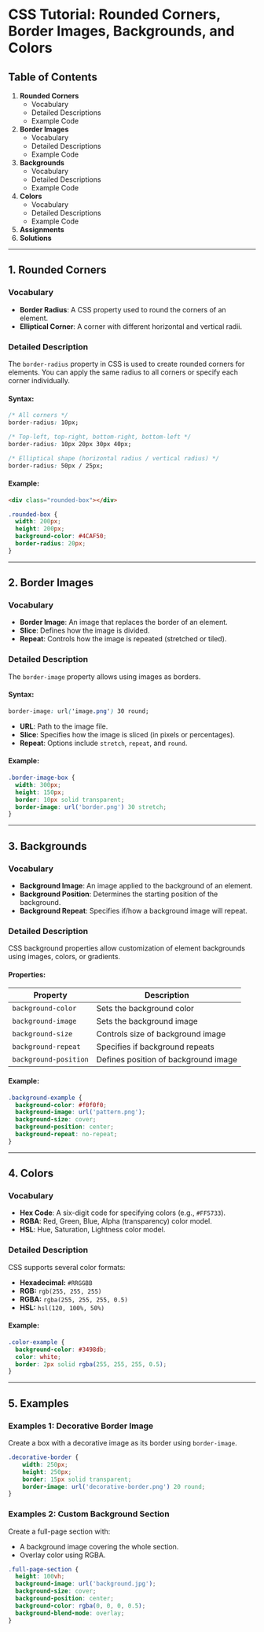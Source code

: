 
# CSS Tutorial: Rounded Corners, Border Images, Backgrounds, and Colors

## Table of Contents
1. **Rounded Corners**
    - Vocabulary
    - Detailed Descriptions
    - Example Code
2. **Border Images**
    - Vocabulary
    - Detailed Descriptions
    - Example Code
3. **Backgrounds**
    - Vocabulary
    - Detailed Descriptions
    - Example Code
4. **Colors**
    - Vocabulary
    - Detailed Descriptions
    - Example Code
5. **Assignments**
6. **Solutions**

---

## 1. Rounded Corners

### Vocabulary
- **Border Radius**: A CSS property used to round the corners of an element.
- **Elliptical Corner**: A corner with different horizontal and vertical radii.

### Detailed Description
The `border-radius` property in CSS is used to create rounded corners for elements. You can apply the same radius to all corners or specify each corner individually.

#### Syntax:
```css
/* All corners */
border-radius: 10px;

/* Top-left, top-right, bottom-right, bottom-left */
border-radius: 10px 20px 30px 40px;

/* Elliptical shape (horizontal radius / vertical radius) */
border-radius: 50px / 25px;
```

#### Example:
```html
<div class="rounded-box"></div>
```

```css
.rounded-box {
  width: 200px;
  height: 200px;
  background-color: #4CAF50;
  border-radius: 20px;
}
```

---

## 2. Border Images

### Vocabulary
- **Border Image**: An image that replaces the border of an element.
- **Slice**: Defines how the image is divided.
- **Repeat**: Controls how the image is repeated (stretched or tiled).

### Detailed Description
The `border-image` property allows using images as borders.

#### Syntax:
```css
border-image: url('image.png') 30 round;
```
- **URL**: Path to the image file.
- **Slice**: Specifies how the image is sliced (in pixels or percentages).
- **Repeat**: Options include `stretch`, `repeat`, and `round`.

#### Example:
```css
.border-image-box {
  width: 300px;
  height: 150px;
  border: 10px solid transparent;
  border-image: url('border.png') 30 stretch;
}
```

---

## 3. Backgrounds

### Vocabulary
- **Background Image**: An image applied to the background of an element.
- **Background Position**: Determines the starting position of the background.
- **Background Repeat**: Specifies if/how a background image will repeat.

### Detailed Description
CSS background properties allow customization of element backgrounds using images, colors, or gradients.

#### Properties:
| Property           | Description                           |
|--------------------|---------------------------------------|
| `background-color` | Sets the background color             |
| `background-image` | Sets the background image             |
| `background-size`  | Controls size of background image     |
| `background-repeat`| Specifies if background repeats       |
| `background-position`| Defines position of background image |

#### Example:
```css
.background-example {
  background-color: #f0f0f0;
  background-image: url('pattern.png');
  background-size: cover;
  background-position: center;
  background-repeat: no-repeat;
}
```

---

## 4. Colors

### Vocabulary
- **Hex Code**: A six-digit code for specifying colors (e.g., `#FF5733`).
- **RGBA**: Red, Green, Blue, Alpha (transparency) color model.
- **HSL**: Hue, Saturation, Lightness color model.

### Detailed Description
CSS supports several color formats:
- **Hexadecimal:** `#RRGGBB`
- **RGB:** `rgb(255, 255, 255)`
- **RGBA:** `rgba(255, 255, 255, 0.5)`
- **HSL:** `hsl(120, 100%, 50%)`

#### Example:
```css
.color-example {
  background-color: #3498db;
  color: white;
  border: 2px solid rgba(255, 255, 255, 0.5);
}
```

---

## 5. Examples

### Examples 1: Decorative Border Image
Create a box with a decorative image as its border using `border-image`.
```css
.decorative-border {
    width: 250px;
    height: 250px;
    border: 15px solid transparent;
    border-image: url('decorative-border.png') 20 round;
}
```
### Examples 2: Custom Background Section
Create a full-page section with:
- A background image covering the whole section.
- Overlay color using RGBA.
```css
.full-page-section {
  height: 100vh;
  background-image: url('background.jpg');
  background-size: cover;
  background-position: center;
  background-color: rgba(0, 0, 0, 0.5);
  background-blend-mode: overlay;
}
```


